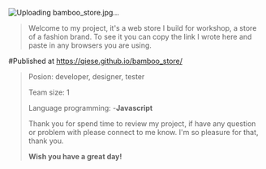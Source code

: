 ![Uploading bamboo_store.jpg…]()
>Welcome to my project, it's a web store I build for workshop, a store of a fashion brand. 
>To see it you can copy the link I wrote here and paste in any browsers you are using.
>
#Published at https://qiese.github.io/bamboo_store/
>
>Posion: developer, designer, tester
>
>Team size: 1
>
>Language programming:
>-**Javascript**
>
>Thank you for spend time to review my project, if have any question or problem with please connect to me know. I'm so pleasure for that, thank you.
>
>**Wish you have a great day!**
